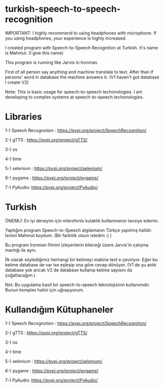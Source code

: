 # turkish-speech-to-speech-recognition

IMPORTANT: I highly recommend to using headphones with microphone. If you using headphones, your experience is highly increased.

I created program with Speech-to-Speech Recognition at Turkish. It's name is Mahmut. (I give this name)

This program is running like Jarvis in Ironman.

First of all person say anything and machine translate to text. After than if persons' word in database the machine answers it. (V1 haven't got database I create V2)

Note: This is basic usage for speech-to-speech techonologies. I am developing to complex systems at speech-to-speech techonologies.

# Libraries

1-) Speech Recognotion : https://pypi.org/project/SpeechRecognition/

2-) gTTS : https://pypi.org/project/gTTS/

3-) os

4-) time

5-) selenium : https://pypi.org/project/selenium/

6-) pygame : https://pypi.org/project/pygame/

7-) PyAudio: https://pypi.org/project/PyAudio/

# Turkish

ÖNEMLİ: En iyi deneyim için mikrofonlu kulaklık kullanmanızı tavsiye ederim. 

Yaptığım program Speech-to-Speech algılamanın Türkçe yapılmış halidir. İsmini Mahmut koydum. (Bir farklılık olsun istedim :) )

Bu program Ironman filmini izleyenlerin bileceği üzere Jarvis'in çalışma mantığı ile aynı. 

İlk olarak söylediğimiz herhangi bir kelimeyi makine text e çeviriyor. Eğer bu kelime database de var ise eşleşip ona göre cevap dönüyor. (V1 de şu anlık database yok ancak V2 de database kullanıp kelime sayısını da çoğaltacağım.)

Not: Bu uygulama basit bir speech-to-speech teknolojisinin kullanımıdır. Bunun komplex halini için uğraşıyorum.

# Kullandığım Kütuphaneler

1-) Speech Recognotion : https://pypi.org/project/SpeechRecognition/

2-) gTTS : https://pypi.org/project/gTTS/

3-) os

4-) time

5-) selenium : https://pypi.org/project/selenium/

6-) pygame : https://pypi.org/project/pygame/

7-) PyAudio: https://pypi.org/project/PyAudio/
